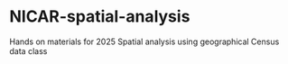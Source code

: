 # NICAR-spatial-analysis
Hands on materials for 2025 Spatial analysis using geographical Census data class
